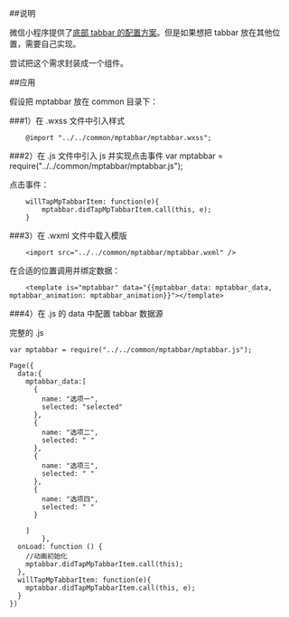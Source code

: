 ##说明

微信小程序提供了[底部 tabbar 的配置方案](https://mp.weixin.qq.com/debug/wxadoc/dev/framework/config.html)。但是如果想把 tabbar 放在其他位置，需要自己实现。

尝试把这个需求封装成一个组件。

##应用

假设把 mptabbar 放在 common 目录下：

###1）在 .wxss 文件中引入样式
 
		@import "../../common/mptabbar/mptabbar.wxss";


###2）在 .js 文件中引入 js 并实现点击事件
		var mptabbar = require("../../common/mptabbar/mptabbar.js");

点击事件：

		
		willTapMpTabbarItem: function(e){
		    mptabbar.didTapMpTabbarItem.call(this, e);
		}
  		
###3）在 .wxml 文件中载入模版
 
 		<import src="../../common/mptabbar/mptabbar.wxml" />
 		
 		
在合适的位置调用并绑定数据：

		<template is="mptabbar" data="{{mptabbar_data: mptabbar_data, mptabbar_animation: mptabbar_animation}}"></template>

###4）在 .js 的 data 中配置 tabbar 数据源

完整的 .js

	var mptabbar = require("../../common/mptabbar/mptabbar.js");
	
	Page({
	  data:{
	    mptabbar_data:[
	      {
	        name: "选项一",
	        selected: "selected"
	      },
	      {
	        name: "选项二",
	        selected: " "
	      },
	      {
	        name: "选项三",
	        selected: " "
	      },
	      {
	        name: "选项四",
	        selected: " "
	      }
	
	    ]
	  		},
	  onLoad: function () {
	    //动画初始化
	    mptabbar.didTapMpTabbarItem.call(this);
	  },
	  willTapMpTabbarItem: function(e){
	    mptabbar.didTapMpTabbarItem.call(this, e);
	  }
	})